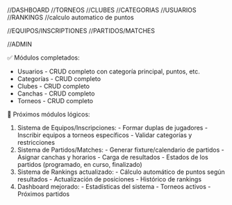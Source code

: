 //DASHBOARD
//TORNEOS
//CLUBES
//CATEGORIAS
//USUARIOS
//RANKINGS
  //calculo automatico de puntos

//EQUIPOS/INSCRIPTIONES
//PARTIDOS/MATCHES


//ADMIN



  ✅ Módulos completados:

  - Usuarios - CRUD completo con categoría principal, puntos, etc.
  - Categorías - CRUD completo
  - Clubes - CRUD completo
  - Canchas - CRUD completo
  - Torneos - CRUD completo

  🔄 Próximos módulos lógicos:

  1. Sistema de Equipos/Inscripciones:
    - Formar duplas de jugadores
    - Inscribir equipos a torneos específicos
    - Validar categorías y restricciones
  2. Sistema de Partidos/Matches:
    - Generar fixture/calendario de partidos
    - Asignar canchas y horarios
    - Carga de resultados
    - Estados de los partidos (programado, en curso, finalizado)
  3. Sistema de Rankings actualizado:
    - Cálculo automático de puntos según resultados
    - Actualización de posiciones
    - Histórico de rankings
  4. Dashboard mejorado:
    - Estadísticas del sistema
    - Torneos activos
    - Próximos partidos